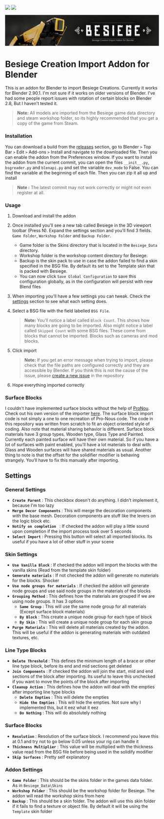 ![](https://img.shields.io/badge/Code%20Quality-Okay-green) ![](https://img.shields.io/badge/Surface%20Blocks-Sorta%20Working-orange) 

<img src="readme.assets/thumbnail_skin_update_git.png" alt="thumbnail_skin_update_git" style="zoom: 67%;" />

# Besiege Creation Import Addon for Blender

This is an addon for Blender to import Besiege Creations. Currently it works for Blender 2.90.1. I'm not sure if it works on older versions of Blender. I've had some people report issues with rotation of certain blocks on Blender 2.8, But I haven't tested it.

> **Note:** All models are imported from the Besiege game data directory and steam workshop folder, so its highly recommended that you get a copy of the game from Steam. 



### Installation
You can download a build from the [releases](https://github.com/arkangel-dev/BesiegeCreationImporter/releases) section, go to Blender `>` Top Bar `>` Edit `>` Add-ons `>` Install and navigate to the downloaded file. Then you can enable the addon from the Preferences window. If you want to install the addon from the current commit, you can open the files `__init__.py`, `bsgreader.py` and `blenapi.py` and set the variable `dev_mode` to False. You can find the variable at the beginning of each file. Then you can zip it all up and install

> **Note :** The latest commit may not work correctly or might not even register at all. 



### Usage

1. Download and install the addon

2. Once installed you'll see a new tab called Besiege in the 3D viewport toolbar (Press N). Expand the settings section and you'll find 3 fields. `Game Folder`, `Workshop Folder` and `Backup Folder`.
   - Game folder is the Skins directory that is located in the `Besiege_Data` directory. 
   - Workshop folder is the workshop content directory for Besiege.
   - Backup is the skin pack to use in case the addon failed to find a skin specified in the BSG file. By default its set to the Template skin that is packed with Besiege.
   - You can now click `Save Global Configuration` to save this configuration globally, as in the configuration will persist with new Blend files
   
3. When importing you'll have a few settings you can tweak. Check the [settings](#Settings) section to see what each setting does.

4. Select a BSG file with the field labelled `BSG File`.

   > **Note:**  You'll notice a label called `Block Count`. This shows how many blocks are going to be imported. Also might notice a label called `Skipped Count` with some BSG files. These come from blocks that cannot be imported. Blocks such as cameras and mod blocks.

5. Click import

   > **Note:** If you get an error message when trying to import, please check that the file paths are configured correctly and they are accessible by Blender. If you think this is not the cause of the issue, please [create a new issue](https://github.com/arkangel-dev/BesiegeCreationImporter/issues/new/choose) in the repository

6. Hope everything imported correctly



### Surface Blocks

I couldn't have implemented surface blocks without the help of [ProNou](https://github.com/Pro-Nou/). Check out his own version of the importer [here](https://github.com/Pro-Nou/BsgToOBJ). The surface block import code is not simply a one to one recreation of Pro-Nous code. The code in this repository was written from scratch to fit an object oriented style of coding. Also note that material sharing behavior is different. Surface block materials have 3 group types. Wooden type, Glass Type and Painted. Currently each painted surface will have their own material. So if you have a lot of surfaces with paint enabled, you'll have a lot materials to deal with. Glass and Wooden surfaces will have shared materials as usual. Another thing to note is that the offset for the solidifier modifier is behaving strangely. You'll have to fix this manually after importing.



## Settings

### General Settings

- **`Create Parent`** : This checkbox doesn't do anything. I didn't implement it, because I'm too lazy
- **`Merge Decor Components`** : This will merge the decoration components with the base mesh. Decoration components are stuff like the levers on the logic block etc.
- **`Notify on completion `** : If checked the addon will play a little sound upon completion if the import process took over 5 seconds
- **`Select Import`** : Pressing this button will select all imported blocks. Its useful if you have a lot of other stuff in your scene



### Skin Settings

- **`Use Vanilla Block`** : If checked the addon will import the blocks with the vanilla skins (Read from the template skin folder)
- **`Generate materials`** : If not checked the addon will generate no materials for the blocks. Shocker
- **`Use node groups for materials`** : If checked the addon will generate node groups and use said node groups in the materials of the blocks
- **`Grouping Method`** : This defines how the materials are grouped if we are using node groups. It has 3 options
  - **`Same Group`** : This will use the same node group for all materials (Except surface block materials)
  - **`By Block`** : This create a unique node group for each type of block
  - **`By Skin`** : This will create a unique node group for each skin group
- **`Purge Materials`** : This will delete all materials created by the addon. This will be useful if the addon is generating materials with outdated textures, etc.



### Line Type Blocks

- **`Delete Threshold`** : This defines the minimum length of a brace or other line type block, before its end and mid sections get deleted
- **`Join Components`** : If checked the addon will join the start, mid and end sections of the block after importing. Its useful to leave this unchecked if you want to move the points of the block after importing
- **`Cleanup Action`** : This defines how the addon will deal with the empties after importing line type blocks
  - **`Delete Empties`** : This will delete the empties
  - **`Hide the Empties`** : This will hide the empties. Not sure why I implemented this, but it eez what it eez
  - **`Do Nothing`** : This will do absolutely nothing



### Surface Blocks

- **`Resolution`** : Resolution of the surface block. I recommend you leave this at 0.1 and try not to go below 0.05 unless your rig can handle it
- **`Thickness Multiplier`** : This value will be multiplied with the thickness value read from the BSG file before being used in the solidify modifier
- **`Skip Surfaces`** : Pretty self explanatory



### Addon Settings

- **`Game Folder`** : This should be the skins folder in the games data folder. As in `Besiege_Data\Skins`
- **`Workshop Folder`** : This should be the workshop folder for Besiege. The addon will read the workshop skins from here
- **`Backup`** : This should be a skin folder. The addon will use this skin folder if it fails to find a texture or object file. By default it will be using the `Template` skin folder

